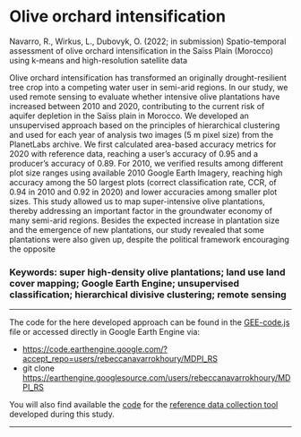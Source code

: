 # Olive orchard intensification 
Navarro, R., Wirkus, L., Dubovyk, O. (2022; in submission) Spatio-temporal assessment of olive orchard intensification in the Saïss Plain (Morocco) using k-means and high-resolution satellite data

Olive orchard intensification has transformed an originally drought-resilient tree crop into a competing water user in semi-arid regions. In our study, we used remote sensing to evaluate whether intensive olive plantations have increased between 2010 and 2020, contributing to the current risk of aquifer depletion in the Saïss plain in Morocco. We developed an unsupervised approach based on the principles of hierarchical clustering and used for each year of analysis two images (5 m pixel size) from the PlanetLabs archive. We first calculated area-based accuracy metrics for 2020 with reference data, reaching a user’s accuracy of 0.95 and a producer’s accuracy of 0.89. For 2010, we verified results among different plot size ranges using available 2010 Google Earth Imagery, reaching high accuracy among the 50 largest plots (correct classification rate, CCR, of 0.94 in 2010 and 0.92 in 2020) and lower accuracies among smaller plot sizes. This study allowed us to map super-intensive olive plantations, thereby addressing an important factor in the groundwater economy of many semi-arid regions. Besides the expected increase in plantation size and the emergence of new plantations, our study revealed that some plantations were also given up, despite the political framework encouraging the opposite

### Keywords: super high-density olive plantations; land use land cover mapping; Google Earth Engine; unsupervised classification; hierarchical divisive clustering; remote sensing
--------------------------------------------------------------------------------------------------------------------------------------------------------
The code for the here developed approach can be found in the [GEE-code.js](GEE-code.js) file or accessed directly in Google Earth Engine via:
* https://code.earthengine.google.com/?accept_repo=users/rebeccanavarrokhoury/MDPI_RS
* git clone https://earthengine.googlesource.com/users/rebeccanavarrokhoury/MDPI_RS

You will also find available the [code](ReferenceDataCollector.js) for the [reference data collection tool](https://rebeccanavarrokhoury.users.earthengine.app/view/referencedatacollector) developed during this study. 

-----------------------------------------------------------------------------------------------------------------------------------------------------------
